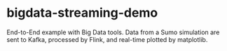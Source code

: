 # bigdata-streaming-demo
End-to-End example with Big Data tools. Data from a Sumo simulation are sent to Kafka, processed by Flink, and real-time plotted by matplotlib.
